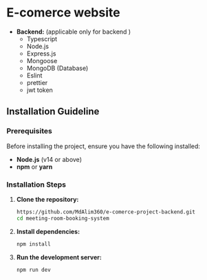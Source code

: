 # E-comerce website

- **Backend:** (applicable only for backend )
  - Typescript
  - Node.js
  - Express.js
  - Mongoose
  - MongoDB (Database)
  - Eslint
  - prettier
  - jwt token

## Installation Guideline

### Prerequisites

Before installing the project, ensure you have the following installed:

- **Node.js** (v14 or above)
- **npm** or **yarn**

### Installation Steps

1. **Clone the repository:**
   ```bash
   https://github.com/MdAlim360/e-comerce-project-backend.git
   cd meeting-room-booking-system
   ```
1. **Install dependencies:**

   ```bash
   npm install

   ```

1. **Run the development server:**
   ```bash
   npm run dev
   ```
